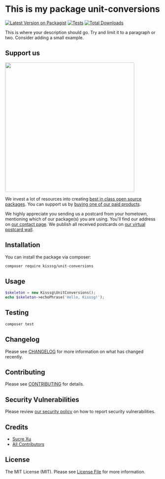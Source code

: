 # This is my package unit-conversions

[![Latest Version on Packagist](https://img.shields.io/packagist/v/kisssg/unit-conversions.svg?style=flat-square)](https://packagist.org/packages/kisssg/unit-conversions)
[![Tests](https://img.shields.io/github/actions/workflow/status/kisssg/unit-conversions/run-tests.yml?branch=main&label=tests&style=flat-square)](https://github.com/kisssg/unit-conversions/actions/workflows/run-tests.yml)
[![Total Downloads](https://img.shields.io/packagist/dt/kisssg/unit-conversions.svg?style=flat-square)](https://packagist.org/packages/kisssg/unit-conversions)

This is where your description should go. Try and limit it to a paragraph or two. Consider adding a small example.

## Support us

[<img src="https://github-ads.s3.eu-central-1.amazonaws.com/unit-conversions.jpg?t=1" width="419px" />](https://spatie.be/github-ad-click/unit-conversions)

We invest a lot of resources into creating [best in class open source packages](https://spatie.be/open-source). You can support us by [buying one of our paid products](https://spatie.be/open-source/support-us).

We highly appreciate you sending us a postcard from your hometown, mentioning which of our package(s) you are using. You'll find our address on [our contact page](https://spatie.be/about-us). We publish all received postcards on [our virtual postcard wall](https://spatie.be/open-source/postcards).

## Installation

You can install the package via composer:

```bash
composer require kisssg/unit-conversions
```

## Usage

```php
$skeleton = new Kisssg\UnitConversions();
echo $skeleton->echoPhrase('Hello, Kisssg!');
```

## Testing

```bash
composer test
```

## Changelog

Please see [CHANGELOG](CHANGELOG.md) for more information on what has changed recently.

## Contributing

Please see [CONTRIBUTING](https://github.com/spatie/.github/blob/main/CONTRIBUTING.md) for details.

## Security Vulnerabilities

Please review [our security policy](../../security/policy) on how to report security vulnerabilities.

## Credits

- [Sucre Xu](https://github.com/kisssg)
- [All Contributors](../../contributors)

## License

The MIT License (MIT). Please see [License File](LICENSE.md) for more information.
